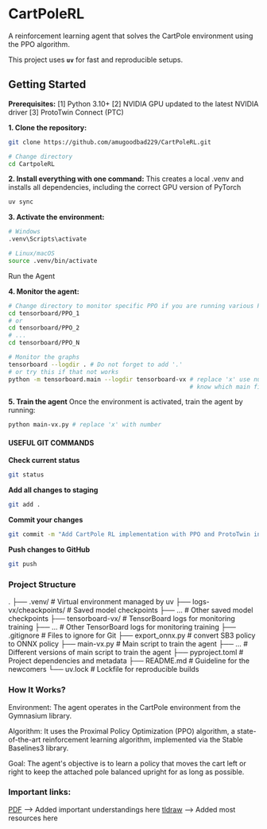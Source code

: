 # CartPoleRL

A reinforcement learning agent that solves the CartPole environment using the PPO algorithm.

This project uses **`uv`** for fast and reproducible setups.

## Getting Started

**Prerequisites:** 
[1] Python 3.10+
[2] NVIDIA GPU updated to the latest NVIDIA driver
[3] ProtoTwin Connect (PTC)

**1. Clone the repository:**
```bash
git clone https://github.com/amugoodbad229/CartPoleRL.git

# Change directory
cd CartpoleRL
```

**2. Install everything with one command:**
This creates a local .venv and installs all dependencies, including the correct GPU version of PyTorch

```bash
uv sync
```

**3. Activate the environment:**

```bash
# Windows
.venv\Scripts\activate

# Linux/macOS 
source .venv/bin/activate
```
Run the Agent

**4. Monitor the agent:**

```bash
# Change directory to monitor specific PPO if you are running various PPO models (optional)
cd tensorboard/PPO_1
# or
cd tensorboard/PPO_2 
# ...
cd tensorboard/PPO_N

# Monitor the graphs
tensorboard --logdir . # Do not forget to add '.'
# or try this if that not works
python -m tensorboard.main --logdir tensorboard-vx # replace 'x' use number 0, 1, 2 to 
                                                   # know which main file you re running
```

**5. Train the agent**
Once the environment is activated, train the agent by running:

```bash
python main-vx.py # replace 'x' with number
```

#### USEFUL GIT COMMANDS

**Check current status**
```bash
git status
```

**Add all changes to staging**
```bash
git add .
```

**Commit your changes**
```bash
git commit -m "Add CartPole RL implementation with PPO and ProtoTwin integration"
```

**Push changes to GitHub**
```bash
git push
```

### Project Structure

.
├── .venv/                   # Virtual environment managed by uv
├── logs-vx/cheackpoints/    # Saved model checkpoints
├── ...                      # Other saved model checkpoints
├── tensorboard-vx/          # TensorBoard logs for monitoring training
├── ...                      # Other TensorBoard logs for monitoring training
├── .gitignore               # Files to ignore for Git
├── export_onnx.py           # convert SB3 policy to ONNX policy
├── main-vx.py               # Main script to train the agent
├── ...                      # Different versions of main script to train the agent
├── pyproject.toml           # Project dependencies and metadata
├── README.md                # Guideline for the newcomers
└── uv.lock                  # Lockfile for reproducible builds

### How It Works?

Environment: The agent operates in the CartPole environment from the Gymnasium library.

Algorithm: It uses the Proximal Policy Optimization (PPO) algorithm, a state-of-the-art reinforcement learning algorithm, implemented via the Stable Baselines3 library.

Goal: The agent's objective is to learn a policy that moves the cart left or right to keep the attached pole balanced upright for as long as possible.

### Important links:

[PDF](https://jumpshare.com/share/5R2Vt26zIvwhY93lSeQS) --> Added important understandings here
[tldraw](https://www.tldraw.com/f/T6oHe2VW4S5P4fRhE0Aqv?d=v-941.3915.2132.1013.0Nu4aCQvq1Lg7bbzkZt0N) --> Added most resources here
